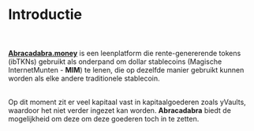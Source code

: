 # Introductie<br/><br/>


[__Abracadabra.money__](https://docs.abracadabra.money/) is een leenplatform die rente-genererende tokens (ibTKNs) gebruikt als onderpand om dollar stablecoins (Magische InternetMunten - __MIM__) te lenen, die op dezelfde manier gebruikt kunnen worden als elke andere traditionele stablecoin.
 <br/><br/>

Op dit moment zit er veel kapitaal vast in kapitaalgoederen zoals yVaults, waardoor het niet verder ingezet kan worden. 
__Abracadabra__ biedt de mogelijkheid om deze om deze goederen toch in te zetten.